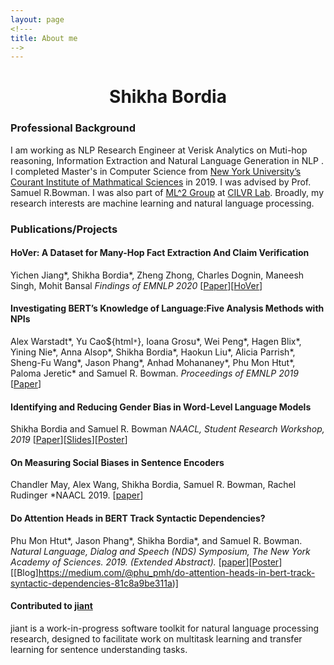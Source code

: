 ```yaml
---
layout: page
<!---
title: About me
-->
---
```


<h1 align="center">Shikha Bordia</h1>

### Professional Background
I am working as NLP Research Engineer at Verisk Analytics on Muti-hop reasoning, Information Extraction and Natural Language Generation in NLP . I completed Master's in Computer Science from [New York University’s](http://www.nyu.edu/) [Courant Institute of Mathmatical Sciences](https://cs.nyu.edu/home/index.html) in 2019. I was advised by Prof. Samuel R.Bowman. I was also part of [ML^2 Group](https://wp.nyu.edu/ml2/) at [CILVR Lab](https://wp.nyu.edu/cilvr/).  Broadly, my research interests are machine learning and natural language processing. 

### Publications/Projects

#### HoVer: A Dataset for Many-Hop Fact Extraction And Claim Verification
Yichen Jiang*, Shikha Bordia*, Zheng Zhong, Charles Dognin, Maneesh Singh, Mohit Bansal
*Findings of EMNLP 2020*
[[Paper](https://arxiv.org/abs/2011.03088)][[HoVer](https://hover-nlp.github.io/)]


#### Investigating BERT’s Knowledge of Language:Five Analysis Methods with NPIs 
Alex Warstadt*, Yu Cao${html`*`}, Ioana Grosu*, Wei Peng*, Hagen Blix*, Yining Nie*, Anna Alsop*, Shikha Bordia*, Haokun Liu*, Alicia Parrish*, Sheng-Fu Wang*, Jason Phang*, Anhad Mohananey*, Phu Mon Htut*, Paloma Jeretic* and Samuel R. Bowman.
*Proceedings of EMNLP 2019*
[[Paper](https://arxiv.org/pdf/1909.02597.pdf)]


#### Identifying and Reducing Gender Bias in Word-Level Language Models 
Shikha Bordia and Samuel R. Bowman
*NAACL, Student Research Workshop, 2019*
[[Paper](https://aclweb.org/anthology/papers/N/N19/N19-3002/)][[Slides](https://bordias.github.io/gender_bias_slides.pdf)][[Poster](https://bordias.github.io/poster.pdf)]

#### On Measuring Social Biases in Sentence Encoders
Chandler May, Alex Wang, Shikha Bordia, Samuel R. Bowman, Rachel Rudinger
*NAACL 2019.
[[paper](https://aclweb.org/anthology/papers/N/N19/N19-1063/)]

#### Do Attention Heads in BERT Track Syntactic Dependencies?
Phu Mon Htut*, Jason Phang*, Shikha Bordia*, and Samuel R. Bowman.
*Natural Language, Dialog and Speech (NDS) Symposium, The New York Academy of Sciences. 2019. (Extended Abstract).*
[[paper](https://arxiv.org/abs/1911.12246)][[Poster](https://phumonhtut.me/publications/2019NDS/NDSposter.pdf)][[Blog]https://medium.com/@phu_pmh/do-attention-heads-in-bert-track-syntactic-dependencies-81c8a9be311a)]

#### Contributed to [jiant](https://github.com/nyu-mll/jiant)
jiant is a work-in-progress software toolkit for natural language processing research, designed to facilitate work on multitask learning and transfer learning for sentence understanding tasks.

<!---
#### Improving pre-training and decoding in Machine Translation
There have been lot of recent advances in Machine Translation that have focused on network architectures, attention mechanisms and sequence-level training. Most of the approaches emphasize on modelling the languages better using attention. Here we explore three methods that rely on augmenting data using a pseudo-parallel corpus, improving the decoding strategy and pre-training the encoders and evaluate their effect on the machine translation task.
--->
<!---
#### Statistical Machine Translation
Implemented a word-based statistical translation model (IBM Model) that extracts phrases using word alignment and performs parameter estimation for partially observed data using expectation maximization.
--->
<!---
#### Text Classifier
Implemented maximum entropy classifier character model and feature extractor code for word classification. Further improved the model by implementing a one layer Perceptron.
--->
<!---
#### Hidden Markov Model for part of speech tagger
Implemented a Hidden Markov model tagger using forward-backward algorithm and Viterbi decoder for unlabeled text data.
--->
<!---
#### Nowcasted Gross Domestic Product
Implemented Stochastic modeling techniques for modeling structured products and the underlying economic variables were now-casted using Autoregressive Integrated Moving Average (ARIMA) model.
--->
<!---
#### Operating System - Process Scheduler and Virtual Memory Manager
Process Scheduler: Implemented scheduling policies  (First In First Out, Last In Last Out, Shortest Job First, RoundRobin and PriorityScheduler) on processes executing on a system using Discrete Event Simulation}
Virtual Memory Manager: Implemented the core features of a virtual memory manager serving multiple processes and under memory constraints.
--->
